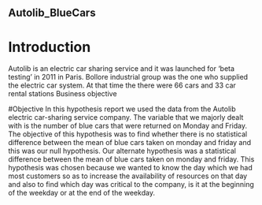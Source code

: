 ## Autolib_BlueCars

# Introduction

Autolib is an electric car sharing service and it was launched for ‘beta testing’ in 2011 in Paris. Bollore industrial group was the one who supplied the electric car system. At that time the there were 66 cars and 33 car rental stations
Business objective

#Objective
In this hypothesis report we used the data from the Autolib electric car-sharing service company. The variable that we majorly dealt with is the number of blue cars that were returned on Monday and Friday. 
The objective of this hypothesis was to find whether there is no statistical difference between the mean of blue cars taken on monday and friday and this was our null hypothesis. Our alternate hypothesis was a statistical difference between the mean of blue cars taken on monday and friday.
This hypothesis was chosen because we wanted to know the day which we had most customers so as to increase the availability of resources on that day and also to find which day was critical to the company,  is it at the beginning of the weekday or at the end of the weekday.
